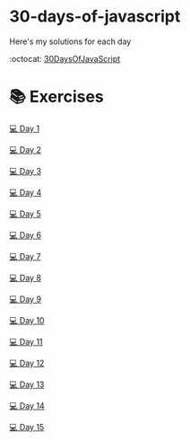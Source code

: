 # 30-days-of-javascript
Here's my solutions for each day

:octocat: [30DaysOfJavaScript](https://github.com/Asabeneh/30DaysOfJavaScript)

# :books: Exercises

[:computer: Day 1](https://github.com/Asabeneh/30DaysOfJavaScript/blob/master/readMe.md)

[:computer: Day 2](https://github.com/Asabeneh/30DaysOfJavaScript/blob/master/02_Day/02_day_data_types.md)

[:computer: Day 3](https://github.com/Asabeneh/30DaysOfJavaScript/blob/master/03_Day/03_booleans_operators_date.md)

[:computer: Day 4](https://github.com/Asabeneh/30DaysOfJavaScript/blob/master/04_Day/04_day_conditionals.md)

[:computer: Day 5](https://github.com/Asabeneh/30DaysOfJavaScript/blob/master/05_Day/05_day_arrays.md)

[:computer: Day 6](https://github.com/Asabeneh/30DaysOfJavaScript/blob/master/06_Day/06_day_loops.md)

[:computer: Day 7](https://github.com/Asabeneh/30DaysOfJavaScript/blob/master/07_Day/07_day_functions.md)

[:computer: Day 8](https://github.com/Asabeneh/30DaysOfJavaScript/blob/master/08_Day/08_day_objects.md)

[:computer: Day 9](https://github.com/Asabeneh/30DaysOfJavaScript/blob/master/09_Day/09_day_higher_order_functions.md)

[:computer: Day 10](https://github.com/Asabeneh/30DaysOfJavaScript/blob/master/09_Day/09_day_Set_and_Map.md)

[:computer: Day 11](https://github.com/Asabeneh/30DaysOfJavaScript/blob/master/11_Day/11_destructuring_and_spread.md)

[:computer: Day 12](https://github.com/Asabeneh/30DaysOfJavaScript/blob/master/12_Day/12_day_regular_expressions.md)

[:computer: Day 13](github.com/Asabeneh/30DaysOfJavaScript/blob/master/13_Day/13_day_console_object_methods.md)

[:computer: Day 14](https://github.com/Asabeneh/30DaysOfJavaScript/blob/master/14_Day/14_day_error_handling.md)

[:computer: Day 15](https://github.com/Asabeneh/30DaysOfJavaScript/blob/master/15_Day/15_day_classes.md)